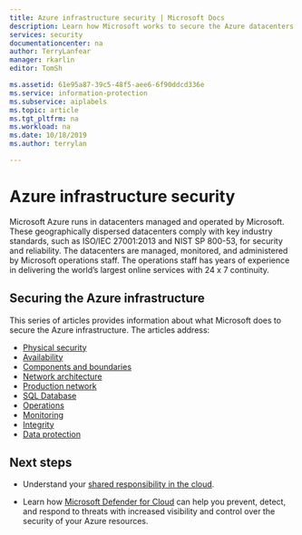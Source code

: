 ```yaml
---
title: Azure infrastructure security | Microsoft Docs
description: Learn how Microsoft works to secure the Azure datacenters. The datacenters are managed, monitored, and administered by Microsoft operations staff.
services: security
documentationcenter: na
author: TerryLanfear
manager: rkarlin
editor: TomSh

ms.assetid: 61e95a87-39c5-48f5-aee6-6f90ddcd336e
ms.service: information-protection
ms.subservice: aiplabels
ms.topic: article
ms.tgt_pltfrm: na
ms.workload: na
ms.date: 10/18/2019
ms.author: terrylan

---
```


# Azure infrastructure security
Microsoft Azure runs in datacenters managed and operated by Microsoft. These geographically dispersed datacenters comply with key industry standards, such as ISO/IEC 27001:2013 and NIST SP 800-53, for security and reliability. The datacenters are managed, monitored, and administered by Microsoft operations staff. The operations staff has years of experience in delivering the world’s largest online services with 24 x 7 continuity.

## Securing the Azure infrastructure
This series of articles provides information about what Microsoft does to secure the Azure infrastructure. The articles address:

- [Physical security](physical-security.md)
- [Availability](infrastructure-availability.md)
- [Components and boundaries](infrastructure-components.md)
- [Network architecture](infrastructure-network.md)
- [Production network](production-network.md)
- [SQL Database](infrastructure-sql.md)
- [Operations](infrastructure-operations.md)
- [Monitoring](infrastructure-monitoring.md)
- [Integrity](infrastructure-integrity.md)
- [Data protection](protection-customer-data.md)

## Next steps

- Understand your [shared responsibility in the cloud](shared-responsibility.md).

- Learn how [Microsoft Defender for Cloud](https://azure.microsoft.com/services/security-center/) can help you prevent, detect, and respond to threats with increased visibility and control over the security of your Azure resources.
